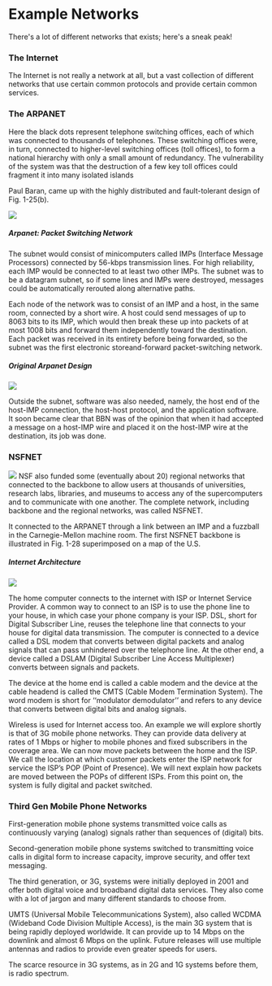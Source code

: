 # Example Networks

There's a lot of different networks that exists; here's a sneak peak!

### The Internet
The Internet is not really a network at all, but a vast collection of different networks that use certain common protocols and provide certain common services.

### The ARPANET
Here the black dots represent telephone switching offices, each of which was connected to thousands of telephones. These switching offices were, in turn, connected to higher-level switching offices (toll offices), to form a national hierarchy with only a small amount of redundancy. The vulnerability of the system was that the destruction of a few key toll offices could fragment it into many isolated islands

Paul Baran, came up with the highly distributed and fault-tolerant design of Fig. 1-25(b).

![](https://cdn.discordapp.com/attachments/845561994022879264/888838404698144810/unknown.png)

##### Arpanet: Packet Switching Network
The subnet would consist of minicomputers called IMPs (Interface Message Processors) connected by 56-kbps transmission lines. For high reliability, each IMP would be connected to at least two other IMPs. The subnet was to be a datagram subnet, so if some lines and IMPs were destroyed, messages could be automatically rerouted along alternative paths.

Each node of the network was to consist of an IMP and a host, in the same room, connected by a short wire. A host could send messages of up to 8063 bits to its IMP, which would then break these up into packets of at most 1008 bits and forward them independently toward the destination. Each packet was received in its entirety before being forwarded, so the subnet was the first electronic storeand-forward packet-switching network.

##### Original Arpanet Design
![](https://cdn.discordapp.com/attachments/845561994022879264/888847100232732722/unknown.png)

Outside the subnet, software was also needed, namely, the host end of the host-IMP connection, the host-host protocol, and the application software. It soon became clear that BBN was of the opinion that when it had accepted a message on a host-IMP wire and placed it on the host-IMP wire at the destination, its job was done.

### NSFNET 
![](https://cdn.discordapp.com/attachments/845561994022879264/888861422300311613/unknown.png)
NSF also funded some (eventually about 20) regional networks that connected to the backbone to allow users at thousands of universities, research labs, libraries, and museums to access any of the supercomputers and to communicate with one another. The complete network, including backbone and the regional networks, was called NSFNET. 

It connected to the ARPANET through a link between an IMP and a fuzzball in the Carnegie-Mellon machine room. The first NSFNET backbone is illustrated in Fig. 1-28 superimposed on a map of the U.S.

##### Internet Architecture
![](https://cdn.discordapp.com/attachments/845561994022879264/888864989920772146/unknown.png)

The home computer connects to the internet with ISP or Internet Service Provider.
A common way to connect to an ISP is to use the phone line to your house, in which case your phone company is your ISP. DSL, short for Digital Subscriber Line, reuses the telephone line that connects to your house for digital data transmission. The computer is connected to a device called a DSL modem that converts between digital packets and analog signals that can pass unhindered over the telephone line. At the other end, a device called a DSLAM (Digital Subscriber Line Access Multiplexer) converts between signals and packets.

The device at the home end is called a cable modem and the device at the cable headend is called the CMTS (Cable Modem Termination System). The word modem is short for ‘‘modulator demodulator’’ and refers to any device that converts between digital bits and analog signals.

Wireless is used for Internet access too. An example we will explore shortly is that of 3G mobile phone networks. They can provide data delivery at rates of 1 Mbps or higher to mobile phones and fixed subscribers in the coverage area. We can now move packets between the home and the ISP. We call the location at which customer packets enter the ISP network for service the ISP’s POP (Point of Presence). We will next explain how packets are moved between the POPs of different ISPs. From this point on, the system is fully digital and packet switched.

### Third Gen Mobile Phone Networks
First-generation mobile phone systems transmitted voice calls as continuously varying (analog) signals rather than sequences of (digital) bits.

Second-generation mobile phone systems switched to transmitting voice calls in digital form to increase capacity, improve security, and offer text messaging.

The third generation, or 3G, systems were initially deployed in 2001 and offer both digital voice and broadband digital data services. They also come with a lot of jargon and many different standards to choose from.

UMTS (Universal Mobile Telecommunications System), also called WCDMA (Wideband Code Division Multiple Access), is the main 3G system that is being rapidly deployed worldwide. It can provide up to 14 Mbps on the downlink and almost 6 Mbps on the uplink. Future releases will use multiple antennas and radios to provide even greater speeds for users.

The scarce resource in 3G systems, as in 2G and 1G systems before them, is radio spectrum.
